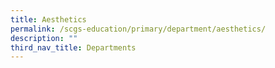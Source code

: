 ```yaml
---
title: Aesthetics
permalink: /scgs-education/primary/department/aesthetics/
description: ""
third_nav_title: Departments
---
```


